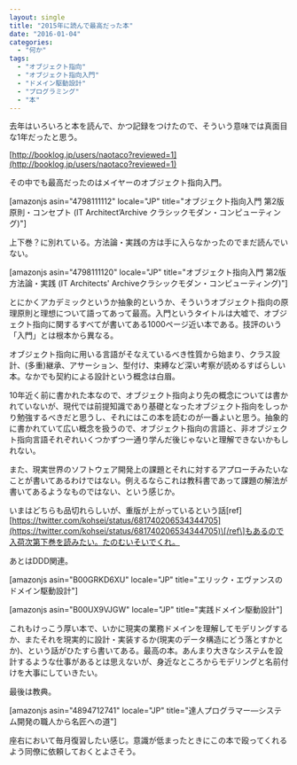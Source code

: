 ```yaml
---
layout: single
title: "2015年に読んで最高だった本"
date: "2016-01-04"
categories: 
  - "何か"
tags: 
  - "オブジェクト指向"
  - "オブジェクト指向入門"
  - "ドメイン駆動設計"
  - "プログラミング"
  - "本"
---
```


去年はいろいろと本を読んで、かつ記録をつけたので、そういう意味では真面目な1年だったと思う。

[http://booklog.jp/users/naotaco?reviewed=1](http://booklog.jp/users/naotaco?reviewed=1)

その中でも最高だったのはメイヤーのオブジェクト指向入門。

\[amazonjs asin="4798111112" locale="JP" title="オブジェクト指向入門 第2版 原則・コンセプト (IT Architect’Archive クラシックモダン・コンピューティング)"\]

上下巻？に別れている。方法論・実践の方は手に入らなかったのでまだ読んでいない。

\[amazonjs asin="4798111120" locale="JP" title="オブジェクト指向入門 第2版 方法論・実践 (IT Architects' Archiveクラシックモダン・コンピューティング)"\]

とにかくアカデミックというか抽象的というか、そういうオブジェクト指向の原理原則と理想について語ってあって最高。入門というタイトルは大嘘で、オブジェクト指向に関するすべてが書いてある1000ページ近い本である。技評のいう「入門」とは根本から異なる。

オブジェクト指向に用いる言語がそなえているべき性質から始まり、クラス設計、(多重)継承、アサーション、型付け、束縛など深い考察が読めるすばらしい本。なかでも契約による設計という概念は白眉。

10年近く前に書かれた本なので、オブジェクト指向より先の概念については書かれていないが、現代では前提知識であり基礎となったオブジェクト指向をしっかり勉強するべきだと思うし、それにはこの本を読むのが一番よいと思う。抽象的に書かれていて広い概念を扱うので、オブジェクト指向の言語と、非オブジェクト指向言語それぞれいくつかずつ一通り学んだ後じゃないと理解できないかもしれない。

また、現実世界のソフトウェア開発上の課題とそれに対するアプローチみたいなことが書いてあるわけではない。例えるならこれは教科書であって課題の解法が書いてあるようなものではない、という感じか。

いまはどちらも品切れらしいが、重版が上がっているという話\[ref\][https://twitter.com/kohsei/status/681740206534344705](https://twitter.com/kohsei/status/681740206534344705)\[/ref\]もあるので入荷次第下巻を読みたい。たのむいそいでくれ。

あとはDDD関連。

\[amazonjs asin="B00GRKD6XU" locale="JP" title="エリック・エヴァンスのドメイン駆動設計"\]

\[amazonjs asin="B00UX9VJGW" locale="JP" title="実践ドメイン駆動設計"\]

これもけっこう厚い本で、いかに現実の業務ドメインを理解してモデリングするか、またそれを現実的に設計・実装するか(現実のデータ構造にどう落とすかとか)、という話がひたすら書いてある。最高の本。あんまり大きなシステムを設計するような仕事があるとは思えないが、身近なところからモデリングと名前付けを大事にしていきたい。

最後は教典。

\[amazonjs asin="4894712741" locale="JP" title="達人プログラマー―システム開発の職人から名匠への道"\]

座右において毎月復習したい感じ。意識が低まったときにこの本で殴ってくれるよう同僚に依頼しておくとよさそう。
